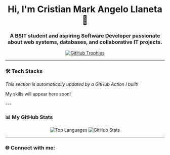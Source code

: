 <h1 align="center">Hi, I'm Cristian Mark Angelo Llaneta 👋</h1>
<h3 align="center">A BSIT student and aspiring Software Developer passionate about web systems, databases, and collaborative IT projects.</h3>

<p align="center">
  <a href="https://github.com/ryo-ma/github-profile-trophy"><img src="https://github-profile-trophy.vercel.app/?username=crazysloths&theme=radical&column=7&margin-w=15&no-frame=true&no-bg=true" alt="GitHub Trophies"/></a>
</p>

---

### 🛠️ Tech Stacks
*This section is automatically updated by a GitHub Action I built!*

<p>My skills will appear here soon!</p>
---

### 📊 My GitHub Stats

<p align="center">
  <img src="https://github-readme-stats.vercel.app/api/top-langs?username=crazysloths&show_icons=true&locale=en&layout=compact&theme=tokyonight" alt="Top Languages" />
  <img src="https://github-readme-stats.vercel.app/api?username=crazysloths&show_icons=true&locale=en&theme=tokyonight" alt="GitHub Stats" />
</p>

---

### 🌐 Connect with me:
